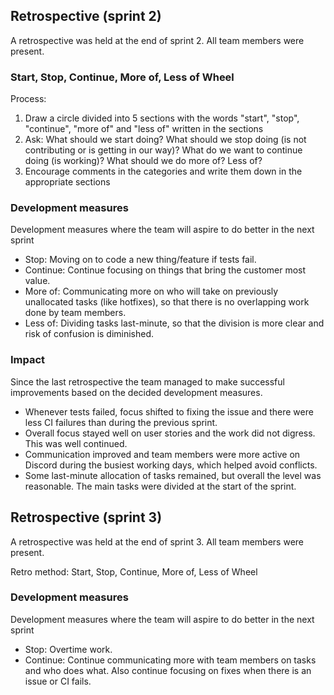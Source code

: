 ## Retrospective (sprint 2)

A retrospective was held at the end of sprint 2. All team members were present. 


### Start, Stop, Continue, More of, Less of Wheel

Process: 

1. Draw a circle divided into 5 sections with the words "start", "stop", "continue", "more of" and "less of" written in the sections
2. Ask: What should we start doing? What should we stop doing (is not contributing or is getting in our way)? What do we want to continue doing (is working)? What should we do more of? Less of?
3. Encourage comments in the categories and write them down in the appropriate sections


### Development measures

Development measures where the team will aspire to do better in the next sprint

- Stop: Moving on to code a new thing/feature if tests fail.
- Continue: Continue focusing on things that bring the customer most value. 
- More of: Communicating more on who will take on previously unallocated tasks (like hotfixes), so that there is no overlapping work done by team members.
- Less of: Dividing tasks last-minute, so that the division is more clear and risk of confusion is diminished. 


### Impact

Since the last retrospective the team managed to make successful improvements based on the decided development measures. 

* Whenever tests failed, focus shifted to fixing the issue and there were less CI failures than during the previous sprint. 
* Overall focus stayed well on user stories and the work did not digress. This was well continued. 
* Communication improved and team members were more active on Discord during the busiest working days, which helped avoid conflicts.
* Some last-minute allocation of tasks remained, but overall the level was reasonable. The main tasks were divided at the start of the sprint.



## Retrospective (sprint 3)

A retrospective was held at the end of sprint 3. All team members were present. 

Retro method: Start, Stop, Continue, More of, Less of Wheel


### Development measures

Development measures where the team will aspire to do better in the next sprint

- Stop: Overtime work.
- Continue: Continue communicating more with team members on tasks and who does what. Also continue focusing on fixes when there is an issue or CI fails.
